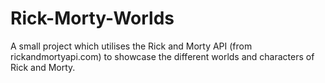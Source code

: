 # Rick-Morty-Worlds
A small project which utilises the Rick and Morty API (from rickandmortyapi.com) to showcase the different worlds and characters of Rick and Morty.
